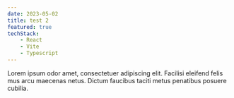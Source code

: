 ```yaml
---
date: 2023-05-02
title: test 2
featured: true
techStack:
    - React
    - Vite
    - Typescript
---
```

Lorem ipsum odor amet, consectetuer adipiscing elit. Facilisi eleifend felis mus arcu maecenas netus. Dictum faucibus taciti metus penatibus posuere cubilia.